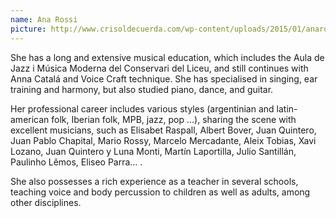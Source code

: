 ```yaml
---
name: Ana Rossi
picture: http://www.crisoldecuerda.com/wp-content/uploads/2015/01/anarossi.jpg
---
```


She has a long and extensive musical education, which includes the Aula de Jazz i Música Moderna del Conservari del Liceu, and still continues with Anna Catalá and Voice Craft technique. She has specialised in singing, ear training and harmony, but also studied piano, dance, and guitar.

Her professional career includes various styles (argentinian and latin-american folk, Iberian folk, MPB, jazz, pop …), sharing the scene with excellent musicians, such as Elisabet Raspall, Albert Bover, Juan Quintero, Juan Pablo Chapital, Mario Rossy, Marcelo Mercadante, Aleix Tobias, Xavi Lozano, Juan Quintero y Luna Monti, Martín Laportilla, Julio Santillán, Paulinho Lêmos, Eliseo Parra… .

She also possesses a rich experience as a teacher in several schools, teaching voice and body percussion to children as well as adults, among other disciplines.
